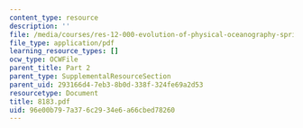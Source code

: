 ```yaml
---
content_type: resource
description: ''
file: /media/courses/res-12-000-evolution-of-physical-oceanography-spring-2007/96e00b797a376c2934e6a66cbed78260_8183.pdf
file_type: application/pdf
learning_resource_types: []
ocw_type: OCWFile
parent_title: Part 2
parent_type: SupplementalResourceSection
parent_uid: 293166d4-7eb3-8b0d-338f-324fe69a2d53
resourcetype: Document
title: 8183.pdf
uid: 96e00b79-7a37-6c29-34e6-a66cbed78260
---
```

